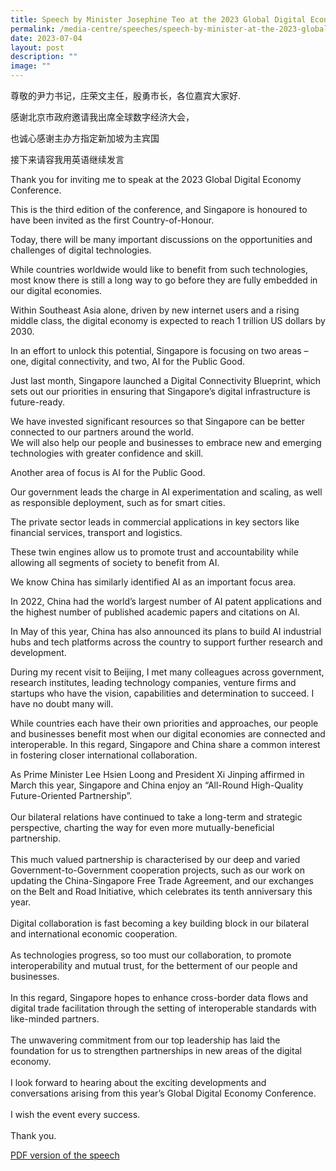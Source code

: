 ```yaml
---
title: Speech by Minister Josephine Teo at the 2023 Global Digital Economy Conference
permalink: /media-centre/speeches/speech-by-minister-at-the-2023-global-digital-economy-conference/
date: 2023-07-04
layout: post
description: ""
image: ""
---
```

尊敬的尹力书记，庄荣文主任，殷勇市长，各位嘉宾大家好.  
  
感谢北京市政府邀请我出席全球数字经济大会，  
  
也诚心感谢主办方指定新加坡为主宾国  
  
接下来请容我用英语继续发言  
  
Thank you for inviting me to speak at the 2023 Global Digital Economy Conference.  
  
This is the third edition of the conference, and Singapore is honoured to have been invited as the first Country-of-Honour.  
  
Today, there will be many important discussions on the opportunities and challenges of digital technologies.  
  
While countries worldwide would like to benefit from such technologies, most know there is still a long way to go before they are fully embedded in our digital economies.  
  
Within Southeast Asia alone, driven by new internet users and a rising middle class, the digital economy is expected to reach 1 trillion US dollars by 2030.  
  
In an effort to unlock this potential, Singapore is focusing on two areas – one, digital connectivity, and two, AI for the Public Good.  
  
Just last month, Singapore launched a Digital Connectivity Blueprint, which sets out our priorities in ensuring that Singapore’s digital infrastructure is future-ready.  
  
We have invested significant resources so that Singapore can be better connected to our partners around the world.  
We will also help our people and businesses to embrace new and emerging technologies with greater confidence and skill.  
  
Another area of focus is AI for the Public Good.  
  
Our government leads the charge in AI experimentation and scaling, as well as responsible deployment, such as for smart cities.  
  
The private sector leads in commercial applications in key sectors like financial services, transport and logistics.  
  
These twin engines allow us to promote trust and accountability while allowing all segments of society to benefit from AI.  
  
We know China has similarly identified AI as an important focus area.  
  
In 2022, China had the world’s largest number of AI patent applications and the highest number of published academic papers and citations on AI.  
  
In May of this year, China has also announced its plans to build AI industrial hubs and tech platforms across the country to support further research and development.  
  
During my recent visit to Beijing, I met many colleagues across government, research institutes, leading technology companies, venture firms and startups who have the vision, capabilities and determination to succeed. I have no doubt many will.  
  
While countries each have their own priorities and approaches, our people and businesses benefit most when our digital economies are connected and interoperable. In this regard, Singapore and China share a common interest in fostering closer international collaboration.  
  
As Prime Minister Lee Hsien Loong and President Xi Jinping affirmed in March this year, Singapore and China enjoy an “All-Round High-Quality Future-Oriented Partnership”.  
   
Our bilateral relations have continued to take a long-term and strategic perspective, charting the way for even more mutually-beneficial partnership.  
   
This much valued partnership is characterised by our deep and varied Government-to-Government cooperation projects, such as our work on updating the China-Singapore Free Trade Agreement, and our exchanges on the Belt and Road Initiative, which celebrates its tenth anniversary this year.  
   
Digital collaboration is fast becoming a key building block in our bilateral and international economic cooperation.  
   
As technologies progress, so too must our collaboration, to promote interoperability and mutual trust, for the betterment of our people and businesses.  
   
In this regard, Singapore hopes to enhance cross-border data flows and digital trade facilitation through the setting of interoperable standards with like-minded partners.  
   
The unwavering commitment from our top leadership has laid the foundation for us to strengthen partnerships in new areas of the digital economy.  
   
I look forward to hearing about the exciting developments and conversations arising from this year’s Global Digital Economy Conference.  
   
I wish the event every success.  
   
Thank you.

[PDF version of the speech](/files/Speeches%202023/speech%20by%20minister%20josephine%20teo%20at%20the%20global%20digital%20economy%20conference.pdf)